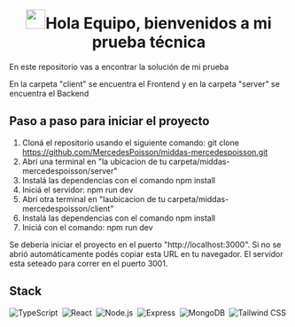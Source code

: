 <h1 align="center"><img src="https://media.giphy.com/media/hvRJCLFzcasrR4ia7z/giphy.gif" width="35">Hola Equipo, bienvenidos a mi prueba técnica </h1>
<p>En este repositorio vas a encontrar la solución de mi prueba</p>

<p>En la carpeta "client" se encuentra el Frontend y en la carpeta "server" se encuentra el Backend</p>

## Paso a paso para iniciar el proyecto

1) Cloná el repositorio usando el siguiente comando: 
git clone https://github.com/MercedesPoisson/middas-mercedespoisson.git
2) Abrí una terminal en "la ubicacion de tu carpeta/middas-mercedespoisson/server"
3) Instalá las dependencias con el comando npm install
4) Iniciá el servidor: npm run dev
5) Abrí otra terminal en "laubicacion de tu carpeta/middas-mercedespoisson/client"
6) Instalá las dependencias con el comando npm install
7) Iniciá con el comando: npm run dev

Se debería iniciar el proyecto en el puerto "http://localhost:3000". Si no se abrió automáticamente podés copiar esta URL en tu navegador.
El servidor esta seteado para correr en el puerto 3001.

## Stack
![TypeScript](https://img.shields.io/badge/-TypeScript-05122A?style=flat&logo=typescript)&nbsp;
![React](https://img.shields.io/badge/-React-05122A?style=flat&logo=react)&nbsp;
![Node.js](https://img.shields.io/badge/-Node.js-05122A?style=flat&logo=node.js)&nbsp;
![Express](https://img.shields.io/badge/-Express-05122A?style=flat&logo=express)&nbsp;
![MongoDB](https://img.shields.io/badge/-MongoDB-05122A?style=flat&logo=mongodb)&nbsp;
![Tailwind CSS](https://img.shields.io/badge/-Tailwind%20CSS-05122A?style=flat&logo=tailwind-css)&nbsp;
